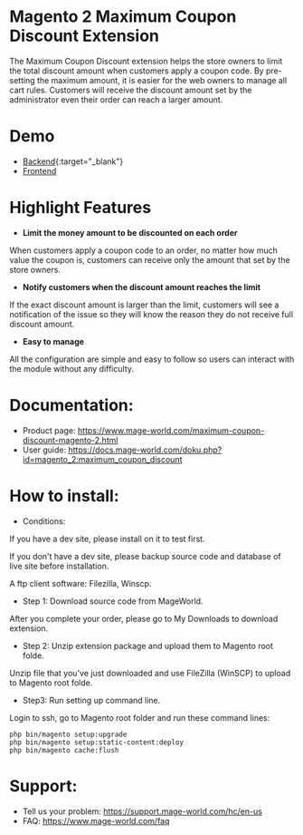 # Magento 2 Maximum Coupon Discount Extension
The Maximum Coupon Discount extension helps the store owners to limit the total discount amount when customers apply a coupon code. By pre-setting the maximum amount, it is easier for the web owners to manage all cart rules. Customers will receive the discount amount set by the administrator even their order can reach a larger amount. 
# Demo
* [Backend](https://magento2.mage-world.com/demo03/autologin/backend/login?redirect=sales_rule/promo_quote/edit/id/5/){:target="_blank"}
* [Frontend](https://magento2.mage-world.com/demo03/autologin/frontend/addtocart?redirect=checkout/cart)
# Highlight Features 
* **Limit the money amount to be discounted on each order**

When customers apply a coupon code to an order, no matter how much value the coupon is, customers can receive only the amount that set by the store owners. 
* **Notify customers when the discount amount reaches the limit** 

If the exact discount amount is larger than the limit, customers will see a notification of the issue so they will know the reason they do not receive full discount amount. 
* **Easy to manage**

All the configuration are simple and easy to follow so users can interact with the module without any difficulty. 
# Documentation:
* Product page: https://www.mage-world.com/maximum-coupon-discount-magento-2.html
* User guide: https://docs.mage-world.com/doku.php?id=magento_2:maximum_coupon_discount
# How to install:
* Conditions:

If you have a dev site, please install on it to test first.

If you don't have a dev site, please backup source code and database of live site before installation.

A ftp client software: Filezilla, Winscp.

* Step 1: Download source code from MageWorld.

After you complete your order, please go to My Downloads to download extension.

* Step 2: Unzip extension package and upload them to Magento root folde.

Unzip file that you've just downloaded and use FileZilla (WinSCP) to upload to Magento root folde.

* Step3: Run setting up command line.

Login to ssh, go to Magento root folder and run these command lines:

```
php bin/magento setup:upgrade
php bin/magento setup:static-content:deploy
php bin/magento cache:flush
```

# Support: 
* Tell us your problem: https://support.mage-world.com/hc/en-us
* FAQ: https://www.mage-world.com/faq
